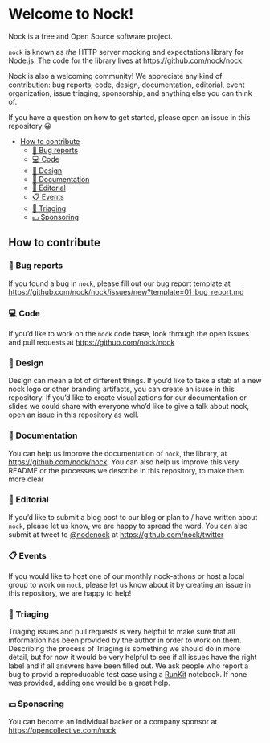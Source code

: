 # Welcome to Nock!

Nock is a free and Open Source software project.

`nock` is known as _the_ HTTP server mocking and expectations library for Node.js. The code for the library lives at https://github.com/nock/nock.

Nock is also a welcoming community! We appreciate any kind of contribution: bug reports, code, design, documentation, editorial, event organization, issue triaging, sponsorship, and anything else you can think of.

If you have a question on how to get started, please open an issue in this repository 😀

<!-- toc -->

- [How to contribute](#how-to-contribute)
  * [🐛 Bug reports](#%F0%9F%90%9B-bug-reports)
  * [💻 Code](#%F0%9F%92%BB-code)
  * [🎨 Design](#%F0%9F%8E%A8-design)
  * [📖 Documentation](#%F0%9F%93%96-documentation)
  * [📝 Editorial](#%F0%9F%93%9D-editorial)
  * [📋 Events](#%F0%9F%93%8B-events)
  * [👀 Triaging](#%F0%9F%91%80-triaging)
  * [💵 Sponsoring](#%F0%9F%92%B5-sponsoring)

<!-- tocstop -->

## How to contribute

### 🐛 Bug reports

If you found a bug in `nock`, please fill out our bug report template at https://github.com/nock/nock/issues/new?template=01_bug_report.md

### 💻 Code

If you’d like to work on the `nock` code base, look through the open issues and pull requests at https://github.com/nock/nock

### 🎨 Design

Design can mean a lot of different things. If you’d like to take a stab at a new nock logo or other branding artifacts, you can create an isuse in this repository. If you’d like to create visualizations for our documentation or slides we could share with everyone who’d like to give a talk about nock, open an issue in this repository as well.

### 📖 Documentation

You can help us improve the documentation of `nock`, the library, at https://github.com/nock/nock. You can also help us improve this very README or the processes we describe in this repository, to make them more clear

### 📝 Editorial

If you’d like to submit a blog post to our blog or plan to / have written about `nock`, please let us know, we are happy to spread the word. You can also submit at tweet to [@nodenock](https://twitter.com/nodenock) at https://github.com/nock/twitter 

### 📋 Events

If you would like to host one of our monthly nock-athons or host a local group to work on `nock`, please let us know about it by creating an issue in this repository, we are happy to help!

### 👀 Triaging

Triaging issues and pull requests is very helpful to make sure that all information has been provided by the author in order to work on them. Describing the process of Triaging is something we should do in more detail, but for now it would be very helpful to see if all issues have the right label and if all answers have been filled out. We ask people who report a bug to provid a reproducable test case using a [RunKit](https://runkit.com/) notebook. If none was provided, adding one would be a great help.

### 💵 Sponsoring

You can become an individual backer or a company sponsor at https://opencollective.com/nock
